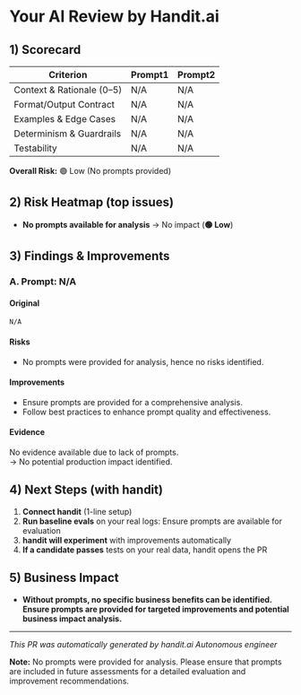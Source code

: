 # Your AI Review by Handit.ai

## 1) Scorecard

| Criterion | Prompt1 | Prompt2 |
|-----------|---------|---------|
| Context & Rationale (0–5) | N/A | N/A |
| Format/Output Contract | N/A | N/A |
| Examples & Edge Cases | N/A | N/A |
| Determinism & Guardrails | N/A | N/A |
| Testability | N/A | N/A |

**Overall Risk:** 🟢 Low (No prompts provided)

## 2) Risk Heatmap (top issues)

- **No prompts available for analysis** → No impact (**🟢 Low**)

## 3) Findings & Improvements

### A. Prompt: N/A

#### Original

```
N/A
```

#### Risks

- No prompts were provided for analysis, hence no risks identified.

#### Improvements

- Ensure prompts are provided for a comprehensive analysis.
- Follow best practices to enhance prompt quality and effectiveness.

#### Evidence
No evidence available due to lack of prompts.  
→ No potential production impact identified.

## 4) Next Steps (with handit)

1. **Connect handit** (1-line setup)
2. **Run baseline evals** on your real logs: Ensure prompts are available for evaluation
3. **handit will experiment** with improvements automatically
4. **If a candidate passes** tests on your real data, handit opens the PR

## 5) Business Impact

- **Without prompts, no specific business benefits can be identified. Ensure prompts are provided for targeted improvements and potential business impact analysis.**

---

*This PR was automatically generated by handit.ai Autonomous engineer*

**Note:** No prompts were provided for analysis. Please ensure that prompts are included in future assessments for a detailed evaluation and improvement recommendations.
